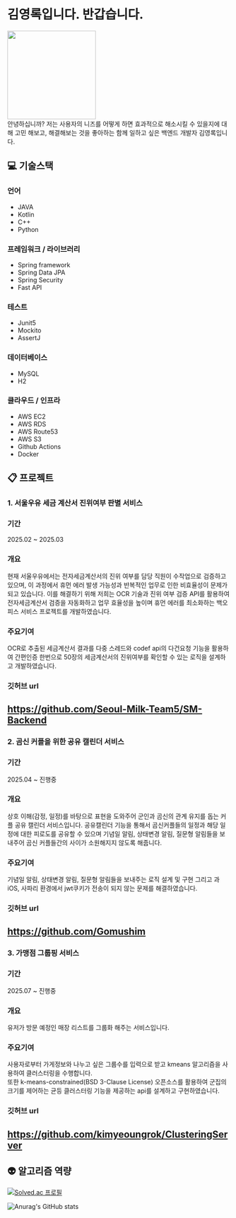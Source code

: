 # 김영록입니다. 반갑습니다.
<img src="https://github.com/user-attachments/assets/1a8b89fb-4a32-47ea-b9b7-fcc9393cc2ed" width="200" height="200"/> </br>
안녕하십니까? 저는 사용자의 니즈를 어떻게 하면 효과적으로 해소시킬 수 있을지에 대해 고민 해보고, 해결해보는 것을
좋아하는 함께 일하고 싶은 백엔드 개발자 김영록입니다.
## 💻 기술스택
### 언어
- JAVA
- Kotlin
- C++
- Python
### 프레임워크 / 라이브러리
- Spring framework
- Spring Data JPA
- Spring Security
- Fast API
### 테스트
- Junit5
- Mockito
- AssertJ
### 데이터베이스
- MySQL
- H2
### 클라우드 / 인프라
- AWS EC2
- AWS RDS
- AWS Route53
- AWS S3
- Github Actions
- Docker
## 📋 프로젝트
### 1. 서울우유 세금 계산서 진위여부 판별 서비스
### 기간
2025.02 ~ 2025.03
### 개요
현재 서울우유에서는 전자세금계산서의 진위 여부를 담당 직원이 수작업으로 검증하고 있으며, 이 과정에서 휴먼 에러 발생 가능성과 반복적인 업무로 인한 비효율성이 문제가 되고 있습니다.
이를 해결하기 위해 저희는 OCR 기술과 진위 여부 검증 API를 활용하여 전자세금계산서 검증을 자동화하고 업무 효율성을 높이며 휴먼 에러를 최소화하는 백오피스 서비스 프로젝트를 개발하였습니다.
### 주요기여
OCR로 추출된 세금계산서 결과를 다중 스레드와 codef api의 다건요청 기능을 활용하여 간편인증 한번으로 50장의 세금계산서의 진위여부를 확인할 수 있는 로직을 설계하고 개발하였습니다.
### 깃허브 url
https://github.com/Seoul-Milk-Team5/SM-Backend
---
### 2. 곰신 커플을 위한 공유 캘린더 서비스
### 기간
2025.04 ~ 진행중
### 개요
상호 이해(감정, 일정)를 바탕으로 표현을 도와주어 군인과 곰신의 관계 유지를 돕는 커플 공유 캘린더 서비스입니다. 공유캘린더 기능을 통해서 곰신커플들의 일정과 해당 일정에 대한 피로도를 공유할 수 있으며
기념일 알림, 상태변경 알림, 질문형 알림들을 보내주어 곰신 커플들간의 사이가 소원해지지 않도록 해줍니다.
### 주요기여
기념일 알림, 상태변경 알림, 질문형 알림들을 보내주는 로직 설계 및 구현 그리고 과 iOS, 사파리 환경에서 jwt쿠키가 전송이 되지 않는 문제를 해결하였습니다.
### 깃허브 url
https://github.com/Gomushim
---
### 3. 가맹점 그룹핑 서비스
### 기간
2025.07 ~ 진행중
### 개요
유저가 방문 예정인 매장 리스트를 그룹화 해주는 서비스입니다.
### 주요기여
사용자로부터 가게정보와 나누고 싶은 그룹수를 입력으로 받고 kmeans 알고리즘을 사용하여 클러스터링을 수행합니다. </br>
또한 k-means-constrained(BSD 3-Clause License) 오픈소스를 활용하여 군집의 크기를 제어하는 균등 클러스터링 기능을 제공하는 api를 설계하고 구현하였습니다.
### 깃허브 url
https://github.com/kimyeoungrok/ClusteringServer
---
## 👽 알고리즘 역량
[![Solved.ac
프로필](http://mazassumnida.wtf/api/v2/generate_badge?boj=praoo800)](https://solved.ac/praoo800)

![Anurag's GitHub stats](https://github-readme-stats.vercel.app/api?username=kimyeoungrok&show_icons=true&theme=dracula)
